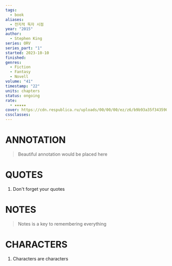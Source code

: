 ```yaml
---
tags:
  - book
aliases:
  - 전지적 독자 시점
year: "2015"
author:
  - Stephen King
series: ORV
series_part: "1"
started: 2023-10-10
finished: 
genres:
  - Fiction
  - Fantasy
  - Novell
volume: "41"
timestamp: "22"
units: chapters
status: ongoing
rate:
  - ★★★★★
cover: https://cdn.respublica.ru/uploads/00/00/00/ez/z6/b9b93a35f3435902.jpg?1640253173
cssclasses:
---
```


# ANNOTATION
>Beautiful annotation would be placed here

# QUOTES
1. Don't forget your quotes

# NOTES
>Notes is a key to remembering everything

# CHARACTERS
1. Characters are characters
